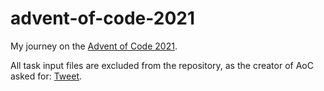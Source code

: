 # advent-of-code-2021
My journey on the [Advent of Code 2021](https://adventofcode.com/2021).

All task input files are excluded from the repository, as the creator of AoC asked for:
[Tweet](https://twitter.com/ericwastl/status/1465805354214830081).
